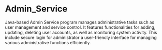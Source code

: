 # Admin_Service
Java-based Admin Service program manages administrative tasks such as user management and service control. It features functionalities for adding, updating, deleting user accounts, as well as monitoring system activity. This include secure login for administrator a user-friendly interface for managing various administrative functions efficiently.

